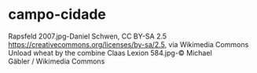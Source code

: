 # campo-cidade
Rapsfeld 2007.jpg-Daniel Schwen, CC BY-SA 2.5 <https://creativecommons.org/licenses/by-sa/2.5>, via Wikimedia Commons
Unload wheat by the combine Claas Lexion 584.jpg-© Michael Gäbler / Wikimedia Commons